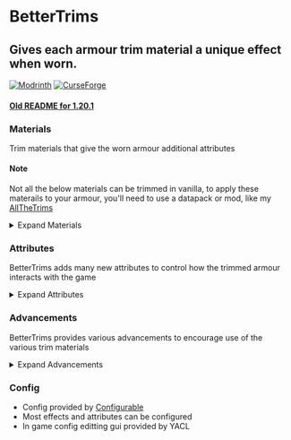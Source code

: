 BetterTrims
================
## Gives each armour trim material a unique effect when worn.

[![Modrinth](https://img.shields.io/modrinth/dt/bettertrims?color=00AF5C&label=downloads&logo=modrinth)](https://modrinth.com/mod/bettertrims)
[![CurseForge](https://cf.way2muchnoise.eu/full_821752_downloads.svg)](https://curseforge.com/minecraft/mc-mods/better-trims)

#### <b>[Old README for 1.20.1](https://github.com/Bawnorton/BetterTrims/blob/main/README.md)</b>

### Materials

Trim materials that give the worn armour additional attributes

#### Note
Not all the below materials can be trimmed in vanilla, to apply these materails to your armour, you'll need to use a 
datapack or mod, like my [AllTheTrims](https://github.com/Bawnorton/AllTheTrims) 

<details>
<summary>Expand Materials</summary>

- Amethyst
  - +1 Brewers Dream
- Chorus Fruit
  - +7% Dodge Chance
- Coal
  - +1 Walking Furnace
- Copper
  - +1 Electrifying
- Diamond
  - +1 Miner's Rush
  - +1 Fortune
- Dragon's Breath
  - +1 Share Effect Radius
- Echo Shard
  - +1 Echoing
- Emerald
  - +10% Trade Discount
- Enchanted Golden Apple
  - +3 Max Health
  - +4% Resistance
  - +40% Regen Speed
- Ender Pearl
  - +25% Projectile Dodge Chance
  - +1 Hydrophobic
- Fire Charge
  - +1 Fire Aspect
  - +1 Firey Thorns
- Glowstone
  - +1 Glowing
  - +1 Hell's Blessing
- Gold
  - +1 Sun's Blessing
  - Piglins Ignore You
- Iron
  - +1 Item Magnet
- Lapis
  - +1 Enchanter's Favour
- Leather
  - +1 Light Footed
  - When on Boots: Can walk on powdered snow
- Nether Brick
  - +12% Fire Resisitance
  - +3% Cleaving
- Netherite
  - +20% Fire Resistance
  - +8% Resistance
  - Trimmed items cannot burn
- Prismarine
  - +50% Swim Speed
  - +1 Thorns
  - +1 Oxygen Bonus (Respiration)
- Quartz
  - +10% Bonus XP
- Rabbit
  - Unimplemented
- Redstone
  - +10% Movement Speed
  - +0.5 Step Height
- Slime
  - -10 Knockback Resistance
  - +1 Knockback
  - When on Boots: +1 Bouncy

</details>

### Attributes

BetterTrims adds many new attributes to control how the trimmed armour interacts with the game
<details>
<summary>Expand Attributes</summary>

- Bonus XP
  - When picking up XP gain that much more XP (from any source)
- Bouncy
  - Landing on the ground causes you to bounce and avoid fall damage
- Brewer's Dream
  - Extends the duration of positive effects and shortens the duration of negative effects
- Celestial Blessings
  - Sun's Blessing/Moon's Blessing/End's Blessing/Hell's Blessing
  - Only applies when in the correct dimension or its the correct time of day
  - Provides minor increase to movement speed, resistance, attack damage and attack speed
- Cleaving
  - Chance to drop the head of the slain entity (includes players)
- Dodge Chance
  - Chance to avoid damage and teleport a short distance away
- Echoing
  - When slain instead teleport back 5 * level seconds
    - Resets your health, hunger and saturation to the values at that time
    - Removes all potion effects
    - Gives you the dampened effect (duration depends on level) that prevents you from echoing again
- Electrifying
  - Become immune to lightning damage
  - In water create an electric field that deals 1heart/tick of lightning damage to all entities within it
- Enchanter's Favour
  - Provides a re-roll button in the Enchanting Table UI that re-rolls the provided enchantments
- Firey Thorns
  - Attackers are set ablaze
- Fire Aspect
  - Attacked entities are set ablaze
- Fortune
  - Acts the same as the Fortune enchantment
- Glowing
  - Requires a Dynamic Light mod
  - Makes the entity emit light
- Hydrophobic
  - Water damages the entity
- Item Magnet
  - Items are drawn towards you
- Light Footed
  - Decreases the range at which entities can detect you
  - You can get within 5 blocks of some hostile mobs at the max level
- Miner's Rush
  - Mining an ore grants you one level of "Feel The Rush" up to a cap which increases your mining speed
- Projectile Dodge Chance
  - Same as Dodge Chance but only for projectiles
- Regeneration
  - Same as the Regeneration effect
- Resistance
  - Grants a percentage of flat damage reduction
- Share Effect Radius
  - The radius at which your applied effects are shared
  - The shared effect only has a duration of 1 second, so the other entity must remain within the radius for the effect to be perpetual
- Swim Speed
  - Swim faster
  - Stacks with Dolphin's Grace and Depth Strider
- Thorns
  - Acts the same as the Thorns enchantment except without the durability cost
- Trade Discount 
  - Discounts villager trades
- Walking Furnace
  - Ores/Raw Materials within the player's inventory (not hotbar) are smelted when they take fire damage
</details>

### Advancements

BetterTrims provides various advancements to encourage use of the various trim materials
<details>
<summary>Expand Advancements</summary>

- Better Trims
  - More than just a cosmetic
- Miss Me
  - Dodge an incoming attack
- Pig on a Spike
  - Get a Piglin by cleaving it
- Stay Out of my Head
  - Wear an iron trimmed iron helmet. Read my mind now Charles
- It Burns?
  - Take damage from water
- Boing!
  - Bounce off the ground to avoid fall damage
- Getting Hot in Here
  - Set yourself ablaze while wearing to smelt ores
- Who's the Creeper Now
  - Sneak up close to a creeper
- It Must be a Dream
  - Extend or reduce the duration of a potion effect by a minute
- Shocking
  - Kill a mob with an electric field
- Still Nothing Good
  - Use up 4 enchantment re-rolls
- Where Was I?
  - Get sent back to evade death
- I am a Generous Player
  - Share your potion effects with 5 other entities
- An Even Better Deal
  - Discount a trade by more than 25%
- Rock and Stone
  - Reach the max level of \"Feel The Rush\"

</details>

### Config
- Config provided by [Configurable](https://github.com/Bawnorton/Configurable)
- Most effects and attributes can be configured
- In game config editting gui provided by YACL
